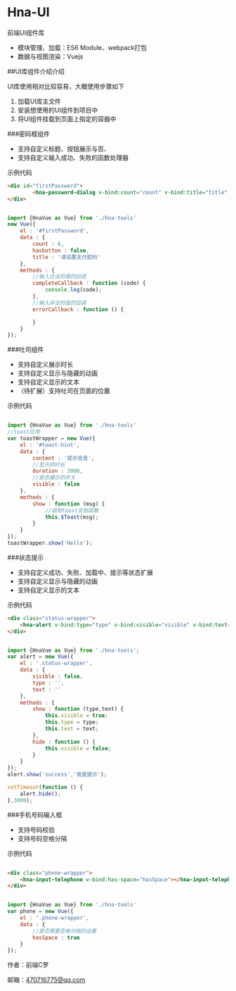 # Hna-UI

前端UI组件库

- 模块管理、加载：ES6 Module、webpack打包
- 数据与视图渲染：Vuejs

##UI库组件介绍介绍

UI库使用相对比较容易，大概使用步骤如下

1. 加载UI库主文件
2. 安装想使用的UI组件到项目中
3. 将UI组件挂载到页面上指定的容器中

###密码框组件

- 支持自定义标题、按钮展示与否、
- 支持自定义输入成功、失败的函数处理器

示例代码
```html
<div id="firstPassword">
        <hna-password-dialog v-bind:count="count" v-bind:title="title" v-bind:hasbutton="hasbutton" v-on:complete="completeCallback" v-on:error="errorCallback"></hna-password-dialog>
</div>
```
```javascript

import {HnaVue as Vue} from './hna-tools'
new Vue({
    el : '#firstPassword',
    data : {
        count : 6,
        hasbutton : false,
        title : '请设置支付密码'
    },
    methods : {
        //输入合法的值的回调
        completeCallback : function (code) {
            console.log(code);
        },
        //输入非法的值的回调
        errorCallback : function () {

        }
    }
});

```

###吐司组件
- 支持自定义展示时长
- 支持自定义显示与隐藏的动画
- 支持自定义显示的文本
- （待扩展）支持吐司在页面的位置

示例代码
```javascript

import {HnaVue as Vue} from './hna-tools'
//toast应用
var toastWrapper = new Vue({
    el : '#toast-hint',
    data : {
        content : '提示信息',
        //显示的时长
        duration : 3000,
        //是否展示的开关
        visible : false
    },
    methods : {
        show : function (msg) {
            //调用toast全局函数
            this.$Toast(msg);
        }
    }
});
toastWrapper.show('Hello');

```

###状态提示
- 支持自定义成功、失败、加载中、提示等状态扩展
- 支持自定义显示与隐藏的动画
- 支持自定义显示的文本

示例代码
```html
<div class="status-wrapper">
	<hna-alert v-bind:type="type" v-bind:visible="visible" v-bind:text="text"></hna-alert>
</div>
```

```javascript

import {HnaVue as Vue} from './hna-tools';
var alert = new Vue({
    el : '.status-wrapper',
    data : {
        visible : false,
        type : '',
        text : ''
    },
    methods : {
        show : function (type,text) {
            this.visible = true;
            this.type = type;
            this.text = text;
        },
        hide : function () {
            this.visible = false;
        }
    }
});
alert.show('success','我是提示');

setTimeout(function () {
    alert.hide();
},3000);

```

###手机号码输入框
- 支持号码校验
- 支持号码空格分隔

示例代码
```html

<div class="phone-wrapper">
    <hna-input-telephone v-bind:has-space="hasSpace"></hna-input-telephone>
</div>

```

```javascript

import {HnaVue as Vue} from './hna-tools'
var phone = new Vue({
    el : '.phone-wrapper',
    data : {
        //是否需要空格分隔的设置
        hasSpace : true
    }
});

```

作者：前端C罗

邮箱：470716775@qq.com


